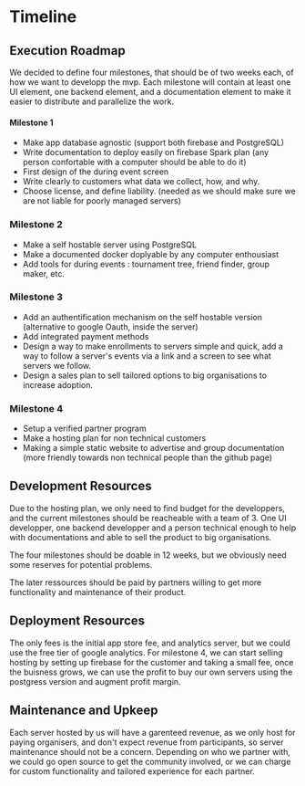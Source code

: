 # Timeline

## Execution Roadmap
We decided to define four milestones, that should be of two weeks each, of how we want to developp the mvp.
Each milestone will contain at least one UI element, one backend element, and a documentation element to make it easier to distribute and parallelize the work.

#### Milestone 1
- Make app database agnostic (support both firebase and PostgreSQL)
- Write documentation to deploy easily on firebase Spark plan (any person confortable with a computer should be able to do it)
- First design of the during event screen
- Write clearly to customers what data we collect, how, and why.
- Choose license, and define liability. (needed as we should make sure we are not liable for poorly managed servers)
  
### Milestone 2
- Make a self hostable server using PostgreSQL
- Make a documented docker doplyable by any computer enthousiast
- Add tools for during events : tournament tree, friend finder, group maker, etc.
  
### Milestone 3
- Add an authentification mechanism on the self hostable version (alternative to google Oauth, inside the server)
- Add integrated payment methods
- Design a way to make enrollments to servers simple and quick, add a way to follow a server's events via a link and a screen to see what servers we follow.
- Design a sales plan to sell tailored options to big organisations to increase adoption.
### Milestone 4
- Setup a verified partner program
- Make a hosting plan for non technical customers
- Making a simple static website to advertise and group documentation (more friendly towards non technical people than the github page)

## Development Resources

Due to the hosting plan, we only need to find budget for the developpers, and the current milestones should be reacheable with a team of 3. One UI developper, one backend developper and a person technical enough to help with documentations and able to sell the product to big organisations.

The four milestones should be doable in 12 weeks, but we obviously need some reserves for potential problems.

The later ressources should be paid by partners willing to get more functionality and maintenance of their product.

## Deployment Resources

The only fees is the initial app store fee, and analytics server, but we could use the free tier of google analytics.
For milestone 4, we can start selling hosting by setting up firebase for the customer and taking a small fee, once the buisness grows, we can use the profit to buy our own servers using the postgress version and augment profit margin.

## Maintenance and Upkeep

Each server hosted by us will have a garenteed revenue, as we only host for paying organisers, and don't expect revenue from participants, so server maintenance should not be a concern. Depending on who we partner with, we could go open source to get the community involved, or we can charge for custom functionality and tailored experience for each partner.

